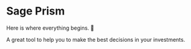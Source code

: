 # Sage Prism

Here is where everything begins. 🚀

A great tool to help you to make the best decisions in your investments.
